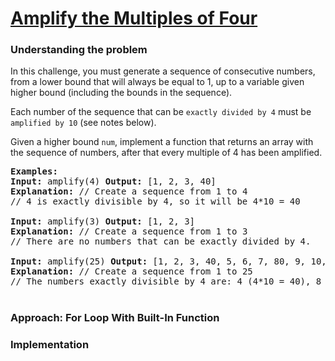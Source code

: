 # [Amplify the Multiples of Four](https://edabit.com/challenge/FPHnbisnLwrQFYyAg)

### Understanding the problem

In this challenge, you must generate a sequence of consecutive numbers, from a lower bound that will always be equal to 1, up to a variable given higher bound (including the bounds in the sequence).

Each number of the sequence that can be `exactly divided by 4` must be `amplified by 10` (see notes below).

Given a higher bound `num`, implement a function that returns an array with the sequence of numbers, after that every multiple of 4 has been amplified.

<pre>
<b>Examples:</b>
<b>Input:</b> amplify(4) <b>Output:</b> [1, 2, 3, 40]
<b>Explanation:</b> // Create a sequence from 1 to 4
// 4 is exactly divisible by 4, so it will be 4*10 = 40

<b>Input:</b> amplify(3) <b>Output:</b> [1, 2, 3]
<b>Explanation:</b> // Create a sequence from 1 to 3
// There are no numbers that can be exactly divided by 4.

<b>Input:</b> amplify(25) <b>Output:</b> [1, 2, 3, 40, 5, 6, 7, 80, 9, 10, 11, 120, 13, 14, 15, 160, 17, 18, 19, 200, 21, 22, 23, 240, 25]
<b>Explanation:</b> // Create a sequence from 1 to 25
// The numbers exactly divisible by 4 are: 4 (4*10 = 40), 8 (8 * 10 = 80)... and so on.
</pre>

#
### Approach: For Loop With Built-In Function


### Implementation
```js

```
